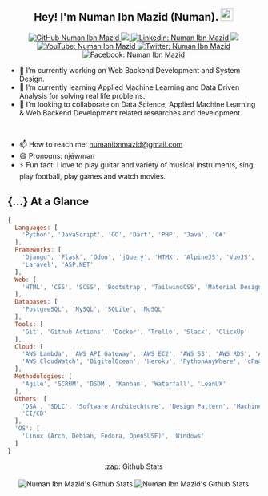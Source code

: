 ## <div align="center">Hey! I'm Numan Ibn Mazid (Numan). <img src="https://media.giphy.com/media/hvRJCLFzcasrR4ia7z/giphy.gif" width="25px"></div>


<div align="center">
    <p>
        <a href="https://github.com/NumanIbnMazid">
            <img src="https://img.shields.io/github/followers/NumanIbnMazid?label=follow&amp;style=social"
                alt="GitHub Numan Ibn Mazid" />
        </a>
        <a href="https://github.com/NumanIbnMazid">
            <img src="https://komarev.com/ghpvc/?username=NumanIbnMazid">
        </a>
        <a href="https://linkedin.com/in/numanibnmazid">
            <img src="https://img.shields.io/badge/-numanibnmazid-0a66c2?style=flat-square&amp;logo=Linkedin&amp;logoColor=white&amp;link=https://linkedin.com/in/numanibnmazid"
                alt="Linkedin: Numan Ibn Mazid" />
        </a>
        <a href="mailto:numanibnmazid@gmail.com">
            <img src="https://img.shields.io/badge/%20numanibnmazid@gmail.com-black?color=14171A&labelColor=ef5350&logo=gmail&logoColor=ffffff">
        </a>
        <a href="https://youtube.com/c/NumanIbnMazid">
            <img src="https://img.shields.io/badge/-NumanIbnMazid-ff0000?style=flat-square&amp;logo=Youtube&amp;logoColor=white&amp;link=https://youtube.com/c/NumanIbnMazid"
                alt="YouTube: Numan Ibn Mazid" />
        </a>
        <a href="https://twitter.com/NumanIbnMazid">
            <img src="https://img.shields.io/twitter/follow/NumanIbnMazid?style=social"
                alt="Twitter: Numan Ibn Mazid" />
        </a>
        <a href="https://facebook.com/NumanIbnMazid">
            <img src="https://img.shields.io/badge/-NumanIbnMazid-1094f4?style=flat-square&amp;logo=Facebook&amp;logoColor=white&amp;link=https://facebook.com/NumanIbnMazid"
                alt="Facebook: Numan Ibn Mazid" />
        </a>
    </p>
</div>

- 🌱 I’m currently working on Web Backend Development and System Design.
- 🔭 I’m currently learning Applied Machine Learning and Data Driven Analysis for solving real life problems.
- 👯 I’m looking to collaborate on Data Science, Applied Machine Learning & Web Backend Development related researches
and development.

<br>

- 📫 How to reach me: numanibnmazid@gmail.com
- 😄 Pronouns: njʉ́wmən
- ⚡ Fun fact: I love to play guitar and variety of musical instruments, sing, play football, play games and watch movies.

## {...} At a Glance

```js
{
  Languages: [
    'Python', 'JavaScript', 'GO', 'Dart', 'PHP', 'Java', 'C#'
  ], 
  Frameworks: [
    'Django', 'Flask', 'Odoo', 'jQuery', 'HTMX', 'AlpineJS', 'VueJS', 'Quasar', 'ReactJS', 'Flutter', 
    'Laravel', 'ASP.NET'
  ],
  Web: [
    'HTML', 'CSS', 'SCSS', 'Bootstrap', 'TailwindCSS', 'Material Design', 'Ant Design'
  ],
  Databases: [
    'PostgreSQL', 'MySQL', 'SQLite', 'NoSQL'
  ],
  Tools: [
    'Git', 'Github Actions', 'Docker', 'Trello', 'Slack', 'ClickUp'
  ],
  Cloud: [
    'AWS Lambda', 'AWS API Gateway', 'AWS EC2', 'AWS S3', 'AWS RDS', 'AWS DynamoDB', 'AWS CloudFront', 
    'AWS CloudWatch', 'DigitalOcean', 'Heroku', 'PythonAnyWhere', 'cPanel'
  ],
  Methodologies: [
    'Agile', 'SCRUM', 'DSDM', 'Kanban', 'Waterfall', 'LeanUX'
  ],
  Others: [
    'DSA', 'SDLC', 'Software Architechture', 'Design Pattern', 'Machine Learning', 'REST API', 'GraphQL',
    'CI/CD'
  ],
  'OS': [
    'Linux (Arch, Debian, Fedora, OpenSUSE)', 'Windows'
  ]
}
```

<div align="center">
    :zap: Github Stats
</div>

<br>

<div align="center">
    <img align="center" alt="Numan Ibn Mazid's Github Stats"
            src="https://gitreadmestats.vercel.app/api?username=NumanIbnMazid&show_icons=true&hide_border=true&theme=radical" />
    <img align="center" alt="Numan Ibn Mazid's Github Stats"
            src="https://gitreadmestats.vercel.app/api/top-langs/?username=NumanIbnMazid&layout=compact&&hide_border=true&theme=radical" />
</div>
